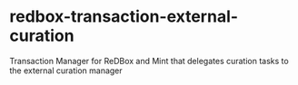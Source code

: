 redbox-transaction-external-curation
====================================

Transaction Manager for ReDBox and Mint that delegates curation tasks to the external curation manager
